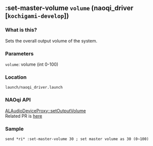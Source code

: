 ## :set-master-volume `volume` (naoqi_driver [`kochigami-develop`])

### What is this?

Sets the overall output volume of the system.  

### Parameters

`volume`: volume (int 0-100)

### Location

`launch/naoqi_driver.launch`  

### NAOqi API

[ALAudioDeviceProxy::setOutputVolume](http://doc.aldebaran.com/2-5/naoqi/audio/alaudiodevice-api.html#alaudiodevice-api)  
Related PR is [here](https://github.com/jsk-ros-pkg/jsk_robot/pull/814)

### Sample

```
send *ri* :set-master-volume 30 ; set master volume as 30 (0~100)
```
